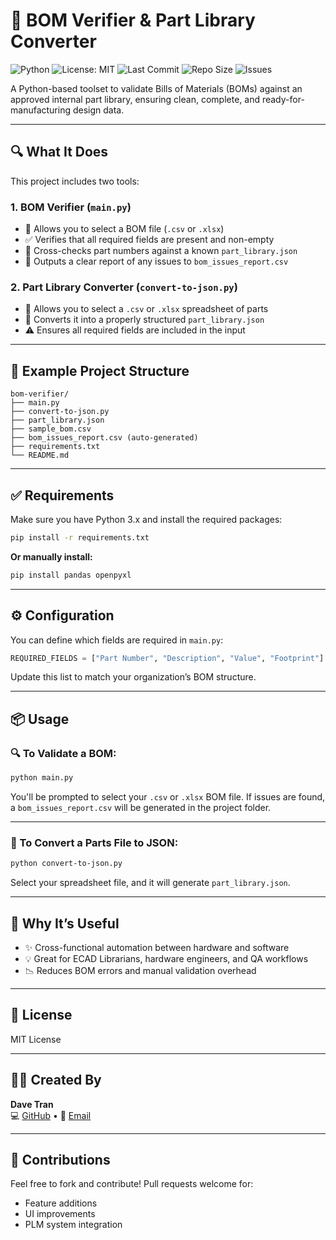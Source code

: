 # 🧰 BOM Verifier & Part Library Converter

![Python](https://img.shields.io/badge/Python-3.11-blue?logo=python)
![License: MIT](https://img.shields.io/badge/License-MIT-green.svg)
![Last Commit](https://img.shields.io/github/last-commit/davetru/bom-verifier)
![Repo Size](https://img.shields.io/github/repo-size/davetru/bom-verifier)
![Issues](https://img.shields.io/github/issues/davetru/bom-verifier)

A Python-based toolset to validate Bills of Materials (BOMs) against an approved internal part library, ensuring clean, complete, and ready-for-manufacturing design data.

---

## 🔍 What It Does

This project includes two tools:

### 1. **BOM Verifier (`main.py`)**
- 📂 Allows you to select a BOM file (`.csv` or `.xlsx`)
- ✅ Verifies that all required fields are present and non-empty
- 🔎 Cross-checks part numbers against a known `part_library.json`
- 🧾 Outputs a clear report of any issues to `bom_issues_report.csv`

### 2. **Part Library Converter (`convert-to-json.py`)**
- 📂 Allows you to select a `.csv` or `.xlsx` spreadsheet of parts
- 🔄 Converts it into a properly structured `part_library.json`
- ⚠️ Ensures all required fields are included in the input

---

## 📁 Example Project Structure

```
bom-verifier/
├── main.py
├── convert-to-json.py
├── part_library.json
├── sample_bom.csv
├── bom_issues_report.csv (auto-generated)
├── requirements.txt
└── README.md
```

---

## ✅ Requirements

Make sure you have Python 3.x and install the required packages:

```bash
pip install -r requirements.txt
```

**Or manually install:**

```bash
pip install pandas openpyxl
```

---

## ⚙️ Configuration

You can define which fields are required in `main.py`:

```python
REQUIRED_FIELDS = ["Part Number", "Description", "Value", "Footprint"]
```

Update this list to match your organization’s BOM structure.

---

## 📦 Usage

### 🔍 To Validate a BOM:

```bash
python main.py
```
You'll be prompted to select your `.csv` or `.xlsx` BOM file. If issues are found, a `bom_issues_report.csv` will be generated in the project folder.

---

### 🧱 To Convert a Parts File to JSON:

```bash
python convert-to-json.py
```
Select your spreadsheet file, and it will generate `part_library.json`.

---

## 💼 Why It’s Useful

- ✨ Cross-functional automation between hardware and software
- 💡 Great for ECAD Librarians, hardware engineers, and QA workflows
- 📉 Reduces BOM errors and manual validation overhead

---

## 📜 License

MIT License

---

## 🙋‍♂️ Created By

**Dave Tran**  
💻 [GitHub](https://github.com/davetru) • 📧 [Email](mailto:david@davidtrutran.om)

---

## 🤝 Contributions

Feel free to fork and contribute! Pull requests welcome for:
- Feature additions
- UI improvements
- PLM system integration

